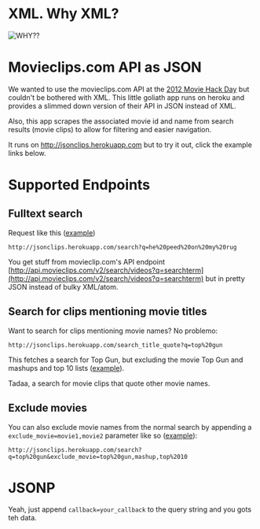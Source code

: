 XML. Why XML?
=============
![WHY??](https://dl.dropbox.com/u/1953503/gifs/JXLzX.gif)

Movieclips.com API as JSON
==========================

We wanted to use the movieclips.com API at the [2012 Movie Hack Day](http://moviehackday.com) but couldn't be bothered with XML. This little goliath app runs on heroku and provides a slimmed down version of their API in JSON instead of XML.

Also, this app scrapes the associated movie id and name from search results (movie clips) to allow for filtering and easier navigation.

It runs on http://jsonclips.herokuapp.com but to try it out, click the example links below.

Supported Endpoints
===================

Fulltext search
-----------

Request like this ([example](http://jsonclips.herokuapp.com/search?q=he%20peed%20on%20my%20rug))

    http://jsonclips.herokuapp.com/search?q=he%20peed%20on%20my%20rug

You get stuff from movieclip.com's API endpoint [http://api.movieclips.com/v2/search/videos?q=searchterm](http://api.movieclips.com/v2/search/videos?q=searchterm) but in pretty JSON instead of bulky XML/atom.


    
Search for clips mentioning movie titles
---------------

Want to search for clips mentioning movie names? No problemo:

    http://jsonclips.herokuapp.com/search_title_quote?q=top%20gun

This fetches a search for Top Gun, but excluding the movie Top Gun and mashups and top 10 lists ([example](http://jsonclips.herokuapp.com/search_title_quote?q=top%20gun)).

Tadaa, a search for movie clips that quote other movie names.

Exclude movies
--------------

You can also exclude movie names from the normal search by appending a `exclude_movie=movie1,movie2` parameter like so ([example](http://jsonclips.herokuapp.com/search?q=top%20gun&exclude_movie=top%20gun,mashup,top%2010)):

    http://jsonclips.herokuapp.com/search?q=top%20gun&exclude_movie=top%20gun,mashup,top%2010
    
JSONP
=====

Yeah, just append `callback=your_callback` to the query string and you gots teh data.

